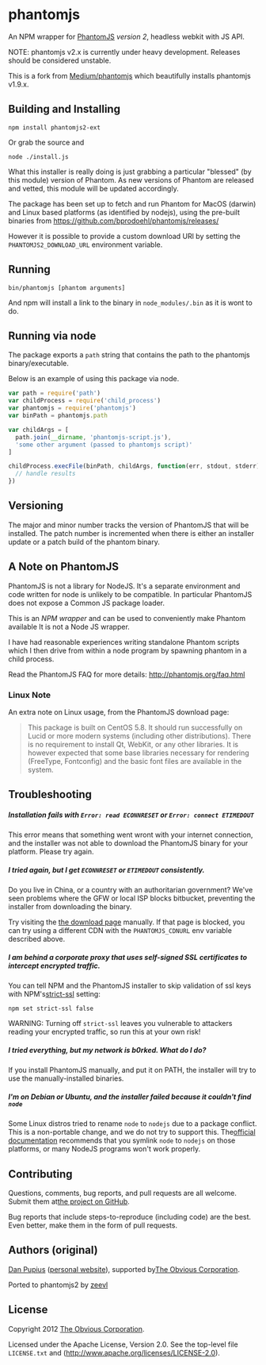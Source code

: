 phantomjs
=========

An NPM wrapper for [PhantomJS](http://phantomjs.org/) *version 2*, headless webkit with JS API.

NOTE: phantomjs v2.x is currently under heavy development. Releases should be considered unstable.

This is a fork from [Medium/phantomjs](https://github.com/Medium/phantomjs) which beautifully installs phantomjs v1.9.x.

Building and Installing
-----------------------

```shell
npm install phantomjs2-ext
```

Or grab the source and

```shell
node ./install.js
```

What this installer is really doing is just grabbing a particular "blessed" (by this module) version of Phantom. As new versions of Phantom are released and vetted, this module will be updated accordingly.

The package has been set up to fetch and run Phantom for MacOS (darwin) and Linux based platforms (as identified by nodejs), using the pre-built binaries from https://github.com/bprodoehl/phantomjs/releases/

However it is possible to provide a custom download URl by setting the `PHANTOMJS2_DOWNLOAD_URL` environment variable.

Running
-------

```shell
bin/phantomjs [phantom arguments]
```

And npm will install a link to the binary in `node_modules/.bin` as it is wont to do.

Running via node
----------------

The package exports a `path` string that contains the path to the phantomjs binary/executable.

Below is an example of using this package via node.

```javascript
var path = require('path')
var childProcess = require('child_process')
var phantomjs = require('phantomjs')
var binPath = phantomjs.path

var childArgs = [
  path.join(__dirname, 'phantomjs-script.js'),
  'some other argument (passed to phantomjs script)'
]

childProcess.execFile(binPath, childArgs, function(err, stdout, stderr) {
  // handle results
})

```

Versioning
----------

The major and minor number tracks the version of PhantomJS that will be installed. The patch number is incremented when there is either an installer update or a patch build of the phantom binary.

A Note on PhantomJS
-------------------

PhantomJS is not a library for NodeJS. It's a separate environment and code written for node is unlikely to be compatible. In particular PhantomJS does not expose a Common JS package loader.

This is an *NPM wrapper* and can be used to conveniently make Phantom available It is not a Node JS wrapper.

I have had reasonable experiences writing standalone Phantom scripts which I then drive from within a node program by spawning phantom in a child process.

Read the PhantomJS FAQ for more details: http://phantomjs.org/faq.html

### Linux Note

An extra note on Linux usage, from the PhantomJS download page:

> This package is built on CentOS 5.8. It should run successfully on Lucid or more modern systems (including other distributions). There is no requirement to install Qt, WebKit, or any other libraries. It is however expected that some base libraries necessary for rendering (FreeType, Fontconfig) and the basic font files are available in the system.

Troubleshooting
---------------

##### Installation fails with `Error: read ECONNRESET` or `Error: connect ETIMEDOUT`

This error means that something went wront with your internet connection, and the installer was not able to download the PhantomJS binary for your platform. Please try again.

##### I tried again, but I get `ECONNRESET` or `ETIMEDOUT` consistently.

Do you live in China, or a country with an authoritarian government? We've seen problems where the GFW or local ISP blocks bitbucket, preventing the installer from downloading the binary.

Try visiting the [the download page](http://cdn.bitbucket.org/ariya/phantomjs/downloads) manually. If that page is blocked, you can try using a different CDN with the `PHANTOMJS_CDNURL` env variable described above.

##### I am behind a corporate proxy that uses self-signed SSL certificates to intercept encrypted traffic.

You can tell NPM and the PhantomJS installer to skip validation of ssl keys with NPM's[strict-ssl](https://www.npmjs.org/doc/misc/npm-config.html#strict-ssl) setting:

```
npm set strict-ssl false
```

WARNING: Turning off `strict-ssl` leaves you vulnerable to attackers reading your encrypted traffic, so run this at your own risk!

##### I tried everything, but my network is b0rked. What do I do?

If you install PhantomJS manually, and put it on PATH, the installer will try to use the manually-installed binaries.

##### I'm on Debian or Ubuntu, and the installer failed because it couldn't find `node`

Some Linux distros tried to rename `node` to `nodejs` due to a package conflict. This is a non-portable change, and we do not try to support this. The[official documentation](https://github.com/joyent/node/wiki/Installing-Node.js-via-package-manager#ubuntu-mint-elementary-os) recommends that you symlink `node` to `nodejs` on those platforms, or many NodeJS programs won't work properly.

Contributing
------------

Questions, comments, bug reports, and pull requests are all welcome. Submit them at[the project on GitHub](https://github.com/zeevl/phantomjs2/).

Bug reports that include steps-to-reproduce (including code) are the best. Even better, make them in the form of pull requests.

Authors (original)
------------------

[Dan Pupius](https://github.com/dpup) ([personal website](http://pupius.co.uk)), supported by[The Obvious Corporation](http://obvious.com/).

Ported to phantomjs2 by [zeevl](https://github.com/zeevl)

License
-------

Copyright 2012 [The Obvious Corporation](http://obvious.com/).

Licensed under the Apache License, Version 2.0. See the top-level file `LICENSE.txt` and (http://www.apache.org/licenses/LICENSE-2.0).
